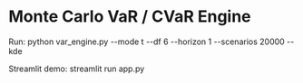 # Monte Carlo VaR / CVaR Engine

Run:
python var_engine.py --mode t --df 6 --horizon 1 --scenarios 20000 --kde

Streamlit demo:
streamlit run app.py
